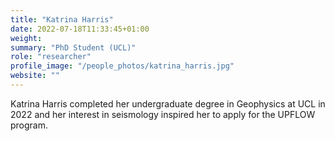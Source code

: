 ```yaml
---
title: "Katrina Harris"
date: 2022-07-18T11:33:45+01:00
weight: 
summary: "PhD Student (UCL)"
role: "researcher"
profile_image: "/people_photos/katrina_harris.jpg"
website: ""
---
```


Katrina Harris completed her undergraduate degree in Geophysics at UCL in 2022 and her interest in seismology inspired her to apply for the UPFLOW program.
